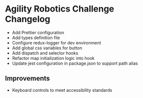 # Agility Robotics Challenge Changelog

- Add Prettier configuration
- Add types definition file
- Configure redux-logger for dev environment
- Add global css variables for button
- Add dispatch and selector hooks
- Refactor map initialization logic into hook
- Update jest configuration in package.json to support path alias

## Improvements

- Keyboard controls to meet accessibility standards
